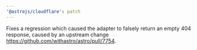 ```yaml
---
'@astrojs/cloudflare': patch
---
```


Fixes a regression which caused the adapter to falsely return an empty 404 response, caused by an upstream change https://github.com/withastro/astro/pull/7754.
